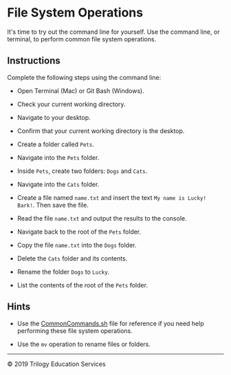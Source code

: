 # File System Operations

It's time to try out the command line for yourself. Use the command line, or terminal, to perform common file system operations.

## Instructions

Complete the following steps using the command line:

  * Open Terminal (Mac) or Git Bash (Windows).

  * Check your current working directory.

  * Navigate to your desktop.

  * Confirm that your current working directory is the desktop.

  * Create a folder called `Pets`.

  * Navigate into the `Pets` folder.

  * Inside `Pets`, create two folders: `Dogs` and `Cats`.

  * Navigate into the `Cats` folder.

  * Create a file named `name.txt` and insert the text `My name is Lucky! Bark!`. Then save the file.

  * Read the file `name.txt` and output the results to the console.

  * Navigate back to the root of the `Pets` folder.

  * Copy the file `name.txt` into the `Dogs` folder.

  * Delete the `Cats` folder and its contents.

  * Rename the folder `Dogs` to `Lucky`.

  * List the contents of the root of the `Pets` folder.

## Hints

* Use the [CommonCommands.sh](Unsolved/CommonCommands.sh) file for reference if you need help performing these file system operations.

* Use the `mv` operation to rename files or folders.

---

© 2019 Trilogy Education Services